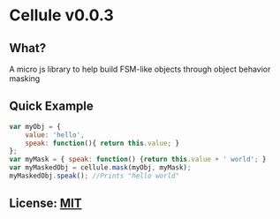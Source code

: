 # Cellule v0.0.3

## What?
A micro js library to help build FSM-like objects through object behavior masking

## Quick Example
```javascript
var myObj = {
    value: 'hello',
    speak: function(){ return this.value; }
};
var myMask = { speak: function() {return this.value + ' world'; }
var myMaskedObj = cellule.mask(myObj, myMask);
myMaskedObj.speak(); //Prints "hello world"
```

## License: [MIT](http://www.opensource.org/licenses/mit-license)